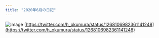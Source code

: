```yaml
---
title: "2020年6月の日記"
---
```


![image](https://gyazo.com/924635d7fafb9bc796b9c76dfe697a23/thumb/1000)
[https://twitter.com/h_okumura/status/1268106982361141248](https://twitter.com/h_okumura/status/1268106982361141248)


